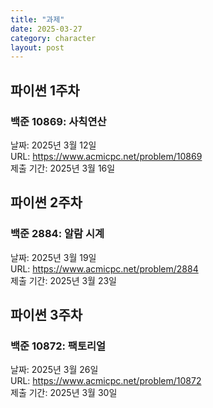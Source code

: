 ```yaml
---
title: "과제"
date: 2025-03-27
category: character
layout: post
---
```


## 파이썬 1주차
### 백준 10869: 사칙연산
날짜: 2025년 3월 12일<br>
URL: https://www.acmicpc.net/problem/10869<br>
제출 기간: 2025년 3월 16일

## 파이썬 2주차
### 백준 2884: 알람 시계
날짜: 2025년 3월 19일<br>
URL: https://www.acmicpc.net/problem/2884<br>
제출 기간: 2025년 3월 23일

## 파이썬 3주차
### 백준 10872: 팩토리얼
날짜: 2025년 3월 26일<br>
URL: https://www.acmicpc.net/problem/10872<br>
제출 기간: 2025년 3월 30일
